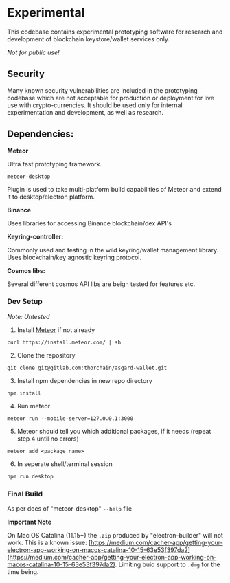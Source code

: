 # Experimental #

This codebase contains experimental prototyping software for research and development of blockchain keystore/wallet services only. 

*Not for public use!*

## Security ##

Many known security vulnerabilities are included in the prototyping codebase which are not acceptable for production or deployment for live use with crypto-currencies. It should be used only for internal experimentation and development, as well as research.

## Dependencies: ##

**Meteor**

Ultra fast prototyping framework.

`meteor-desktop `

Plugin is used to take multi-platform build capabilities of Meteor and extend it to desktop/electron platform.

**Binance**

Uses libraries for accessing Binance blockchain/dex API's

**Keyring-controller:**

Commonly used and testing in the wild keyring/wallet management library. Uses blockchain/key agnostic keyring protocol.

**Cosmos libs:**

Several different cosmos API libs are beign tested for features etc.

### Dev Setup

*Note: Untested*

1. Install [Meteor](https://www.meteor.com/developers) if not already

`curl https://install.meteor.com/ | sh`


2. Clone the repository
  
`git clone git@gitlab.com:thorchain/asgard-wallet.git`

3. Install npm dependencies in new repo directory

`npm install`

4. Run meteor

`meteor run --mobile-server=127.0.0.1:3000`

5. Meteor should tell you which additional packages, if it needs (repeat step 4 until no errors)

`meteor add <package name>`

6. In seperate shell/terminal session

`npm run desktop`


### Final Build

As per docs of "meteor-desktop" `--help` file

**Important Note**

On Mac OS Catalina (11.15+) the `.zip` produced by "electron-builder" will not work. This is a known issue: [https://medium.com/cacher-app/getting-your-electron-app-working-on-macos-catalina-10-15-63e53f397da2](https://medium.com/cacher-app/getting-your-electron-app-working-on-macos-catalina-10-15-63e53f397da2). Limiting buid support to `.dmg` for the time being.